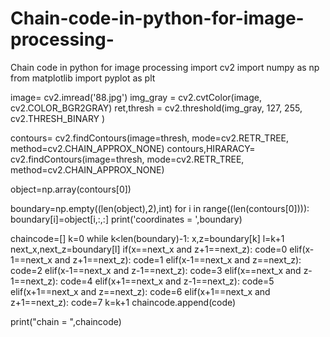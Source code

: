 # Chain-code-in-python-for-image-processing-
Chain code in python for image processing 
import cv2
import numpy as np
from matplotlib import pyplot as plt

image= cv2.imread('88.jpg')
img_gray = cv2.cvtColor(image, cv2.COLOR_BGR2GRAY)
ret,thresh = cv2.threshold(img_gray, 127, 255, cv2.THRESH_BINARY )


contours= cv2.findContours(image=thresh, mode=cv2.RETR_TREE, method=cv2.CHAIN_APPROX_NONE)
contours,HIRARACY= cv2.findContours(image=thresh, mode=cv2.RETR_TREE, method=cv2.CHAIN_APPROX_NONE)

object=np.array(contours[0])


boundary=np.empty((len(object),2),int)
for i in range((len(contours[0]))):
    boundary[i]=object[i,:,:]
print('coordinates =  ',boundary)


chaincode=[]
k=0
while k<len(boundary)-1:
    x,z=boundary[k]
    l=k+1
    next_x,next_z=boundary[l]
    if(x==next_x and z+1==next_z):
        code=0
    elif(x-1==next_x and z+1==next_z):
        code=1
    elif(x-1==next_x and z==next_z):
        code=2
    elif(x-1==next_x and z-1==next_z):
        code=3
    elif(x==next_x and z-1==next_z):
        code=4
    elif(x+1==next_x and z-1==next_z):
        code=5
    elif(x+1==next_x and z==next_z):
        code=6
    elif(x+1==next_x and z+1==next_z):
        code=7
    k=k+1
    chaincode.append(code)

print("chain =  ",chaincode)
